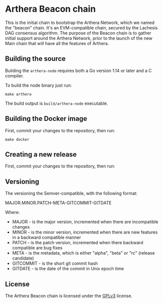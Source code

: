 # Arthera Beacon chain
This is the initial chain to bootstrap the Arthera Network, which we named the "beacon" chain. It's an EVM-compatible chain, secured by the Lachesis DAG consensus algorithm.
The purpose of the Beacon chain is to gather initial support around the Arthera Network, prior to the launch of the new Main chain that will have all the features of Arthera. 

## Building the source
Building the `arthera-node` requires both a Go version 1.14 or later and a C compiler.

To build the node binary just run:

```shell
make arthera
```
The build output is ```build/arthera-node``` executable.

## Building the Docker image
First, commit your changes to the repository, then run:

```shell
make docker
```

## Creating a new release
First, commit your changes to the repository, then run:

## Versioning
The versioning the Semver-compatible, with the following format:

MAJOR.MINOR.PATCH-META-GITCOMMIT-GITDATE

Where:
- MAJOR - is the major version, incremented when there are incompatible changes
- MINOR - is the minor version, incremented when there are new features in a backward compatible manner
- PATCH - is the patch version, incremented when there backward compatible are bug fixes
- META - is the metadata, which is either "alpha", "beta" or "rc" (release candidate)
- GITCOMMIT - is the short git commit hash
- GITDATE - is the date of the commit in Unix epoch time

## License
The Arthera Beacon chain is licensed under the [GPLv3](https://www.gnu.org/licenses/gpl-3.0.en.html) license.




